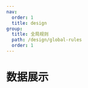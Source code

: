 ```yaml
---
nav:
  order: 1
  title: design
group:
  title: 全局规则
  path: /design/global-rules
  order: 1
---
```


# 数据展示
